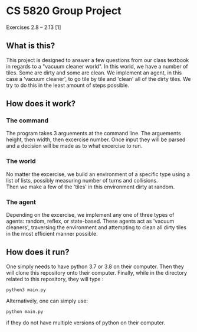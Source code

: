 # CS 5820 Group Project
 Exercises 2.8 – 2.13 [1]
## What is this?
This project is designed to answer a few questions from our class textbook in regards to a "vacuum cleaner world".
In this world, we have a number of tiles.  Some are dirty and some are clean.  We implement an agent, in this case a 'vacuum cleaner', to 
go tile by tile and 'clean' all of the dirty tiles.  We try to do this in the least amount of steps possible.
## How does it work?
### The command
The program takes 3 arguements at the command line.  The arguements height, then width, then excercise number.  Once input they will be parsed 
and a decision will be made as to what excercise to run.  
### The world
No matter the excercise, we build an environment of a specific type using a list of lists, possibly measuring number of turns and collisions.  
Then we make a few of the 'tiles' in this environment dirty at random.
### The agent
Depending on the excercise, we implement any one of three types of agents: random, reflex, or state-based.  These agents act as 'vacuum 
cleaners', traversing the environment and attempting to clean all dirty tiles in the most efficient manner possible.
## How does it run?
One simply needs to have python 3.7 or 3.8 on their computer.  Then they will clone this repository onto their computer.  Finally, while in the 
directory related to this repository, they will type :
```
python3 main.py
```
Alternatively, one can simply use:
```
python main.py
```
if they do not have multiple versions of python on their computer.
